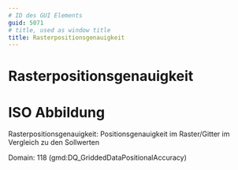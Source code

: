 ```yaml
---
# ID des GUI Elements
guid: 5071
# title, used as window title
title: Rasterpositionsgenauigkeit
---
```


# Rasterpositionsgenauigkeit

# ISO Abbildung

Rasterpositionsgenauigkeit: Positionsgenauigkeit im Raster/Gitter im Vergleich zu den Sollwerten

Domain: 118 (gmd:DQ_GriddedDataPositionalAccuracy)

